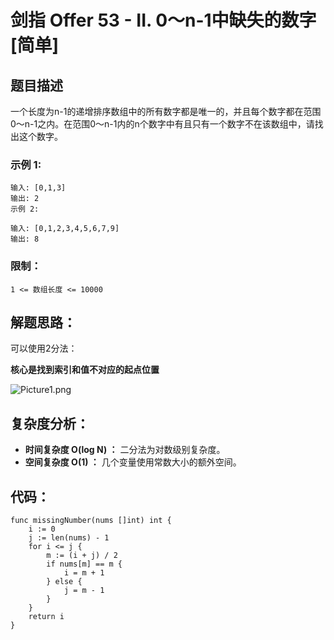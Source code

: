 # 剑指 Offer 53 - II. 0～n-1中缺失的数字[简单]

## 题目描述

一个长度为n-1的递增排序数组中的所有数字都是唯一的，并且每个数字都在范围0～n-1之内。在范围0～n-1内的n个数字中有且只有一个数字不在该数组中，请找出这个数字。

 

### 示例 1:

```
输入: [0,1,3]
输出: 2
示例 2:

输入: [0,1,2,3,4,5,6,7,9]
输出: 8
```

### 限制：

```
1 <= 数组长度 <= 10000
```

## 解题思路：

可以使用2分法：

**核心是找到索引和值不对应的起点位置**

![Picture1.png](http://cdn.xiaot123.com/blog/2021-04/df7e04fbab0937ff74e5f29e958c7b1d531af066789ff363be5e1c8e75f17f56-Picture1.png-blog)

## 复杂度分析：

- **时间复杂度 O(log N) ：** 二分法为对数级别复杂度。
- **空间复杂度 O(1) ：** 几个变量使用常数大小的额外空间。



## 代码：

```
func missingNumber(nums []int) int {
	i := 0
	j := len(nums) - 1
	for i <= j {
		m := (i + j) / 2
		if nums[m] == m {
			i = m + 1
		} else {
			j = m - 1
		}
	}
	return i
}
```

